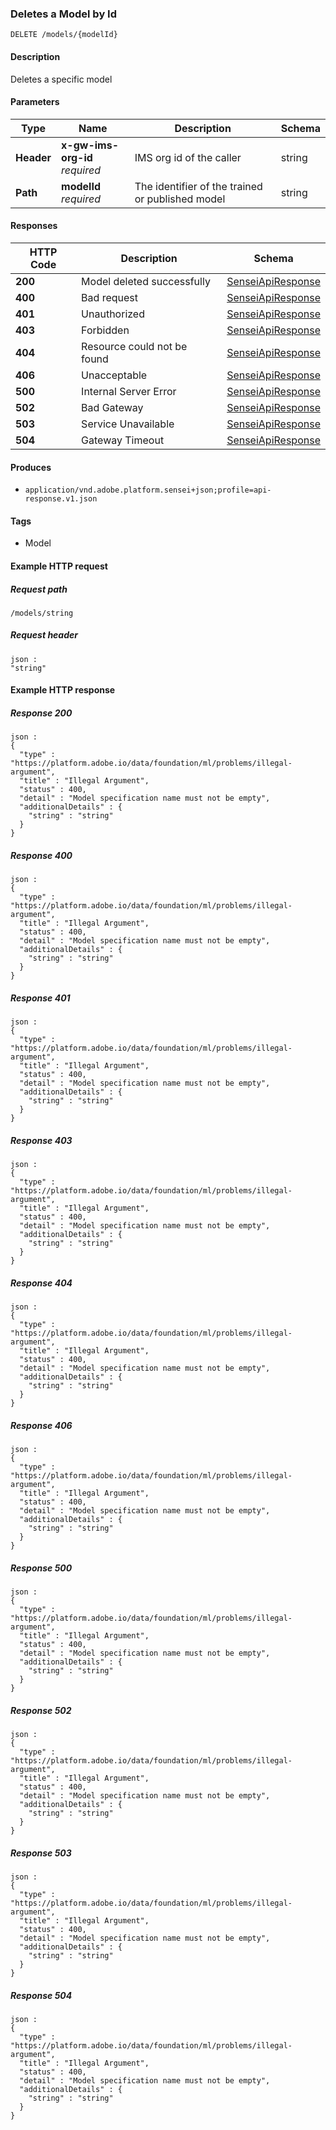 
<a name="deletemodel"></a>
### Deletes a Model by Id
```
DELETE /models/{modelId}
```


#### Description
Deletes a specific model


#### Parameters

|Type|Name|Description|Schema|
|---|---|---|---|
|**Header**|**x-gw-ims-org-id**  <br>*required*|IMS org id of the caller|string|
|**Path**|**modelId**  <br>*required*|The identifier of the trained or published model|string|


#### Responses

|HTTP Code|Description|Schema|
|---|---|---|
|**200**|Model deleted successfully|[SenseiApiResponse](../definitions/SenseiApiResponse.md#senseiapiresponse)|
|**400**|Bad request|[SenseiApiResponse](../definitions/SenseiApiResponse.md#senseiapiresponse)|
|**401**|Unauthorized|[SenseiApiResponse](../definitions/SenseiApiResponse.md#senseiapiresponse)|
|**403**|Forbidden|[SenseiApiResponse](../definitions/SenseiApiResponse.md#senseiapiresponse)|
|**404**|Resource could not be found|[SenseiApiResponse](../definitions/SenseiApiResponse.md#senseiapiresponse)|
|**406**|Unacceptable|[SenseiApiResponse](../definitions/SenseiApiResponse.md#senseiapiresponse)|
|**500**|Internal Server Error|[SenseiApiResponse](../definitions/SenseiApiResponse.md#senseiapiresponse)|
|**502**|Bad Gateway|[SenseiApiResponse](../definitions/SenseiApiResponse.md#senseiapiresponse)|
|**503**|Service Unavailable|[SenseiApiResponse](../definitions/SenseiApiResponse.md#senseiapiresponse)|
|**504**|Gateway Timeout|[SenseiApiResponse](../definitions/SenseiApiResponse.md#senseiapiresponse)|


#### Produces

* `application/vnd.adobe.platform.sensei+json;profile=api-response.v1.json`


#### Tags

* Model


#### Example HTTP request

##### Request path
```
/models/string
```


##### Request header
```
json :
"string"
```


#### Example HTTP response

##### Response 200
```
json :
{
  "type" : "https://platform.adobe.io/data/foundation/ml/problems/illegal-argument",
  "title" : "Illegal Argument",
  "status" : 400,
  "detail" : "Model specification name must not be empty",
  "additionalDetails" : {
    "string" : "string"
  }
}
```


##### Response 400
```
json :
{
  "type" : "https://platform.adobe.io/data/foundation/ml/problems/illegal-argument",
  "title" : "Illegal Argument",
  "status" : 400,
  "detail" : "Model specification name must not be empty",
  "additionalDetails" : {
    "string" : "string"
  }
}
```


##### Response 401
```
json :
{
  "type" : "https://platform.adobe.io/data/foundation/ml/problems/illegal-argument",
  "title" : "Illegal Argument",
  "status" : 400,
  "detail" : "Model specification name must not be empty",
  "additionalDetails" : {
    "string" : "string"
  }
}
```


##### Response 403
```
json :
{
  "type" : "https://platform.adobe.io/data/foundation/ml/problems/illegal-argument",
  "title" : "Illegal Argument",
  "status" : 400,
  "detail" : "Model specification name must not be empty",
  "additionalDetails" : {
    "string" : "string"
  }
}
```


##### Response 404
```
json :
{
  "type" : "https://platform.adobe.io/data/foundation/ml/problems/illegal-argument",
  "title" : "Illegal Argument",
  "status" : 400,
  "detail" : "Model specification name must not be empty",
  "additionalDetails" : {
    "string" : "string"
  }
}
```


##### Response 406
```
json :
{
  "type" : "https://platform.adobe.io/data/foundation/ml/problems/illegal-argument",
  "title" : "Illegal Argument",
  "status" : 400,
  "detail" : "Model specification name must not be empty",
  "additionalDetails" : {
    "string" : "string"
  }
}
```


##### Response 500
```
json :
{
  "type" : "https://platform.adobe.io/data/foundation/ml/problems/illegal-argument",
  "title" : "Illegal Argument",
  "status" : 400,
  "detail" : "Model specification name must not be empty",
  "additionalDetails" : {
    "string" : "string"
  }
}
```


##### Response 502
```
json :
{
  "type" : "https://platform.adobe.io/data/foundation/ml/problems/illegal-argument",
  "title" : "Illegal Argument",
  "status" : 400,
  "detail" : "Model specification name must not be empty",
  "additionalDetails" : {
    "string" : "string"
  }
}
```


##### Response 503
```
json :
{
  "type" : "https://platform.adobe.io/data/foundation/ml/problems/illegal-argument",
  "title" : "Illegal Argument",
  "status" : 400,
  "detail" : "Model specification name must not be empty",
  "additionalDetails" : {
    "string" : "string"
  }
}
```


##### Response 504
```
json :
{
  "type" : "https://platform.adobe.io/data/foundation/ml/problems/illegal-argument",
  "title" : "Illegal Argument",
  "status" : 400,
  "detail" : "Model specification name must not be empty",
  "additionalDetails" : {
    "string" : "string"
  }
}
```



